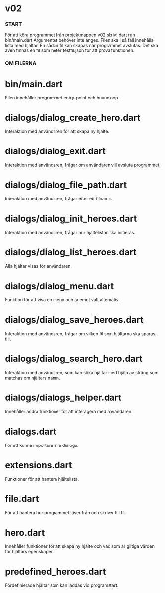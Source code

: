 # v02

### START ###
För att köra programmet från projektmappen v02 skriv: dart run bin/main.dart <filnamn>
Argumentet <filnamn> behöver inte anges. Filen ska i så fall innehålla lista med hjältar. En sådan fil kan skapas när programmet avslutas. Det ska även finnas en fil som heter testfil.json för att prova funktionen.


### OM FILERNA ###

# bin/main.dart
Filen innehåller programmet entry-point och huvudloop.

# dialogs/dialog_create_hero.dart
Interaktion med användaren för att skapa ny hjälte.

# dialogs/dialog_exit.dart
Interaktion med användaren, frågar om användaren vill avsluta programmet.

# dialogs/dialog_file_path.dart
Interaktion med användaren, frågar efter ett filnamn.

# dialogs/dialog_init_heroes.dart
Interaktion med användaren, frågar hur hjältelistan ska initieras.

# dialogs/dialog_list_heroes.dart
Alla hjältar visas för användaren.

# dialogs/dialog_menu.dart
Funktion för att visa en meny och ta emot valt alternativ.

# dialogs/dialog_save_heroes.dart
Interaktion med användaren, frågar om vilken fil som hjältarna ska sparas till.

# dialogs/dialog_search_hero.dart
Interaktion med användaren, som kan söka hjältar med hjälp av sträng som matchas om hjältars namn.

# dialogs/dialogs_helper.dart
Innehåller andra funktioner för att interagera med användaren. 

# dialogs.dart
För att kunna importera alla dialogs.

# extensions.dart
Funktioner för att hantera hjältelista.

# file.dart
För att hantera hur programmet läser från och skriver till fil.

# hero.dart
Innehåller funktioner för att skapa ny hjälte och vad som är giltiga värden för hjältars egenskaper.

# predefined_heroes.dart
Fördefinierade hjältar som kan laddas vid programstart.
